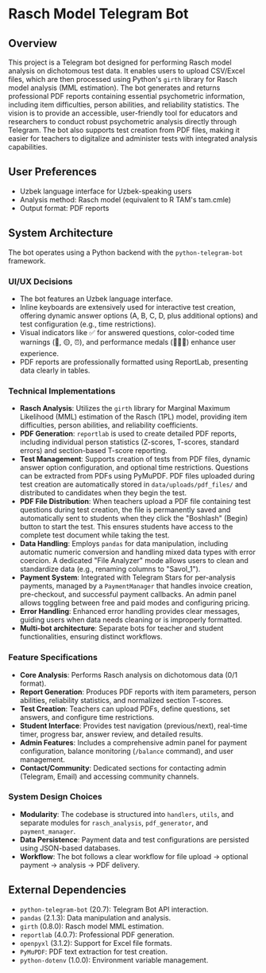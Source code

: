 # Rasch Model Telegram Bot

## Overview
This project is a Telegram bot designed for performing Rasch model analysis on dichotomous test data. It enables users to upload CSV/Excel files, which are then processed using Python's `girth` library for Rasch model analysis (MML estimation). The bot generates and returns professional PDF reports containing essential psychometric information, including item difficulties, person abilities, and reliability statistics. The vision is to provide an accessible, user-friendly tool for educators and researchers to conduct robust psychometric analysis directly through Telegram. The bot also supports test creation from PDF files, making it easier for teachers to digitalize and administer tests with integrated analysis capabilities.

## User Preferences
- Uzbek language interface for Uzbek-speaking users
- Analysis method: Rasch model (equivalent to R TAM's tam.cmle)
- Output format: PDF reports

## System Architecture
The bot operates using a Python backend with the `python-telegram-bot` framework.

### UI/UX Decisions
- The bot features an Uzbek language interface.
- Inline keyboards are extensively used for interactive test creation, offering dynamic answer options (A, B, C, D, plus additional options) and test configuration (e.g., time restrictions).
- Visual indicators like ✅ for answered questions, color-coded time warnings (🔴, 🟡, ⏰), and performance medals (🥇🥈🥉) enhance user experience.
- PDF reports are professionally formatted using ReportLab, presenting data clearly in tables.

### Technical Implementations
- **Rasch Analysis**: Utilizes the `girth` library for Marginal Maximum Likelihood (MML) estimation of the Rasch (1PL) model, providing item difficulties, person abilities, and reliability coefficients.
- **PDF Generation**: `reportlab` is used to create detailed PDF reports, including individual person statistics (Z-scores, T-scores, standard errors) and section-based T-score reporting.
- **Test Management**: Supports creation of tests from PDF files, dynamic answer option configuration, and optional time restrictions. Questions can be extracted from PDFs using PyMuPDF. PDF files uploaded during test creation are automatically stored in `data/uploads/pdf_files/` and distributed to candidates when they begin the test.
- **PDF File Distribution**: When teachers upload a PDF file containing test questions during test creation, the file is permanently saved and automatically sent to students when they click the "Boshlash" (Begin) button to start the test. This ensures students have access to the complete test document while taking the test.
- **Data Handling**: Employs `pandas` for data manipulation, including automatic numeric conversion and handling mixed data types with error coercion. A dedicated "File Analyzer" mode allows users to clean and standardize data (e.g., renaming columns to "Savol_1").
- **Payment System**: Integrated with Telegram Stars for per-analysis payments, managed by a `PaymentManager` that handles invoice creation, pre-checkout, and successful payment callbacks. An admin panel allows toggling between free and paid modes and configuring pricing.
- **Error Handling**: Enhanced error handling provides clear messages, guiding users when data needs cleaning or is improperly formatted.
- **Multi-bot architecture**: Separate bots for teacher and student functionalities, ensuring distinct workflows.

### Feature Specifications
- **Core Analysis**: Performs Rasch analysis on dichotomous data (0/1 format).
- **Report Generation**: Produces PDF reports with item parameters, person abilities, reliability statistics, and normalized section T-scores.
- **Test Creation**: Teachers can upload PDFs, define questions, set answers, and configure time restrictions.
- **Student Interface**: Provides test navigation (previous/next), real-time timer, progress bar, answer review, and detailed results.
- **Admin Features**: Includes a comprehensive admin panel for payment configuration, balance monitoring (`/balance` command), and user management.
- **Contact/Community**: Dedicated sections for contacting admin (Telegram, Email) and accessing community channels.

### System Design Choices
- **Modularity**: The codebase is structured into `handlers`, `utils`, and separate modules for `rasch_analysis`, `pdf_generator`, and `payment_manager`.
- **Data Persistence**: Payment data and test configurations are persisted using JSON-based databases.
- **Workflow**: The bot follows a clear workflow for file upload → optional payment → analysis → PDF delivery.

## External Dependencies
- `python-telegram-bot` (20.7): Telegram Bot API interaction.
- `pandas` (2.1.3): Data manipulation and analysis.
- `girth` (0.8.0): Rasch model MML estimation.
- `reportlab` (4.0.7): Professional PDF generation.
- `openpyxl` (3.1.2): Support for Excel file formats.
- `PyMuPDF`: PDF text extraction for test creation.
- `python-dotenv` (1.0.0): Environment variable management.